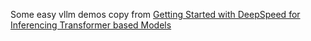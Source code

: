 Some easy vllm demos copy from [Getting Started with DeepSpeed for Inferencing Transformer based Models](https://www.deepspeed.ai/tutorials/inference-tutorial/)







